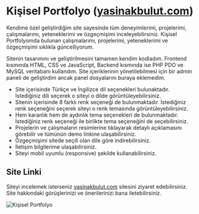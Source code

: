 # Kişisel Portfolyo ([yasinakbulut.com](https://yasinakbulut.com))
Kendime özel geliştirdiğim site sayesinde tüm deneyimlerimi, projelerimi, çalışmalarımı, yeteneklerimi ve özgeçmişimi inceleyebilirsiniz. Kişisel Portfolyomda bulunan çalışmalarımı, projelerimi, yeteneklerimi ve özgeçmişimi sıklıkla güncelliyorum.
 
Sitenin tasarımını ve geliştirilmesini tamamen kendim kodladım. Frontend kısmında HTML, CSS ve JavaScript, Backend kısmında ise PHP PDO ve MySQL veritabanı kullandım. Site içeriklerinin yönetilebilmesi için bir admin paneli de geliştirdim ancak panel dosyalarını buraya eklemedim.  

- Site içerisinde Türkçe ve İngilizce dil seçenekleri bulunaktadır. İstediğiniz dili seçerek o siteyi o dilde görüntüleyebilirsiniz. 
- Sitenin içerisinde 8 farklı renk seçeneği de bulunmaktadır. İstediğiniz renk seçeneğini seçerek siteyi o renk temasında görüntüleyebilirsiniz. 
- Hem karanlık hem de aydınlık tema seçenekleri de bulunmaktadır. İstediğiniz renk seçeneği ile birlikte tema seçeneğini de seçebilirsiniz.
- Projelerin ve çalışmaların resimlerine tıklayarak detaylı açıklamasını görebilir ve tümünün demo linkine ulaşabilirsiniz.
- Özgeçmişimi sitede seçili olan dile göre indirebilirsiniz.
- İletişim bilgilerime ulaşabilirsiniz.
- Siteyi mobil uyumlu (responsive) şekilde kullanabilirsiniz.

## Site Linki
Siteyi incelemek isterseniz [yasinakbulut.com](https://yasinakbulut.com) sitesini ziyaret edebilirsiniz. Site hakkındaki görüşlerinizi ve önerilerinizi bana iletebilirsiniz.

![Kişisel Portfolyo](https://user-images.githubusercontent.com/62993659/230367371-d22a06ef-12b7-425f-bafb-37f680536f9b.png)
